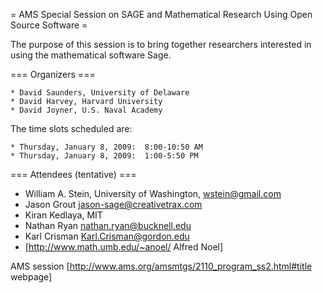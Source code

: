 = AMS Special Session on SAGE and Mathematical Research Using Open Source Software =

The purpose of this session is to bring together researchers interested in using the mathematical software Sage.

=== Organizers ===

    * David Saunders, University of Delaware
    * David Harvey, Harvard University
    * David Joyner, U.S. Naval Academy 

The time slots scheduled are: 
  
    * Thursday, January 8, 2009:  8:00-10:50 AM
    * Thursday, January 8, 2009:  1:00-5:50 PM

=== Attendees (tentative) ===

 * William A. Stein, University of Washington, wstein@gmail.com
 * Jason Grout <jason-sage@creativetrax.com>
 * Kiran Kedlaya, MIT
 * Nathan Ryan <nathan.ryan@bucknell.edu>
 * Karl Crisman <Karl.Crisman@gordon.edu>
 * [http://www.math.umb.edu/~anoel/ Alfred Noel]

AMS session [http://www.ams.org/amsmtgs/2110_program_ss2.html#title webpage]
